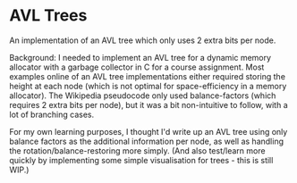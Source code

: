 # AVL Trees
An implementation of an AVL tree which only uses 2 extra bits per node. 

Background: I needed to implement an AVL tree for a dynamic memory allocator with a garbage collector in C for a course assignment. Most examples online of an AVL tree implementations either required storing the height at each node (which is not optimal for space-efficiency in a memory allocator). The Wikipedia pseudocode only used balance-factors (which requires 2 extra bits per node), but it was a bit non-intuitive to follow, with a lot of branching cases.

For my own learning purposes, I thought I'd write up an AVL tree using only balance factors as the additional information per node, as well as handling the rotation/balance-restoring more simply. (And also test/learn more quickly by implementing some simple visualisation for trees - this is still WIP.)
